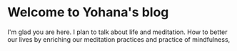 # Welcome to Yohana's blog

I'm glad you are here. I plan to talk about life and meditation. 
How to better our lives by enriching our meditation practices and practice of mindfulness, 
